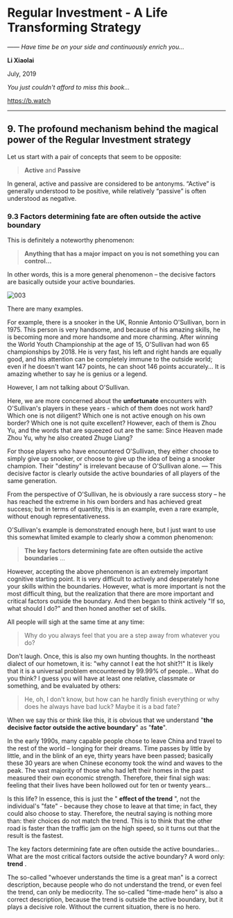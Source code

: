 # Regular Investment - A Life Transforming Strategy

*—— Have time be on your side and continuously enrich you...*

**Li Xiaolai**

July, 2019

*You just couldn't afford to miss this book...*

https://b.watch

---

## 9. The profound mechanism behind the magical power of the Regular Investment strategy

Let us start with a pair of concepts that seem to be opposite:

> **Active** and **Passive**

In general, active and passive are considered to be antonyms. “Active” is generally understood to be positive, while relatively “passive” is often understood as negative.

### 9.3 Factors determining fate are often outside the active boundary

This is definitely a noteworthy phenomenon:

> **Anything that has a major impact on you is not something you can control...**

In other words, this is a more general phenomenon – the decisive factors are basically outside your active boundaries.

![003](../images/003.png)

There are many examples.

For example, there is a snooker in the UK, Ronnie Antonio O'Sullivan, born in 1975. This person is very handsome, and because of his amazing skills, he is becoming more and more handsome and more charming. After winning the World Youth Championship at the age of 15, O'Sullivan had won 65 championships by 2018. He is very fast, his left and right hands are equally good, and his attention can be completely immune to the outside world; even if he doesn't want 147 points, he can shoot 146 points accurately... It is amazing whether to say he is genius or a legend.

However, I am not talking about O'Sullivan.

Here, we are more concerned about the **unfortunate** encounters with O'Sullivan's players in these years - which of them does not work hard? Which one is not diligent? Which one is not active enough on his own border? Which one is not quite excellent? However, each of them is Zhou Yu, and the words that are squeezed out are the same: Since Heaven made Zhou Yu, why he also created Zhuge Liang?

For those players who have encountered O'Sullivan, they either choose to simply give up snooker, or choose to give up the idea of being a snooker champion. Their "destiny" is irrelevant because of O'Sullivan alone. — This decisive factor is clearly outside the active boundaries of all players of the same generation.

From the perspective of O'Sullivan, he is obviously a rare success story – he has reached the extreme in his own borders and has achieved great success; but in terms of quantity, this is an example, even a rare example, without enough representativeness.

O'Sullivan's example is demonstrated enough here, but I just want to use this somewhat limited example to clearly show a common phenomenon:

> **The key factors determining fate are often outside the active boundaries** ...

However, accepting the above phenomenon is an extremely important cognitive starting point. It is very difficult to actively and desperately hone your skills within the boundaries. However, what is more important is not the most difficult thing, but the realization that there are more important and critical factors outside the boundary. And then began to think actively "If so, what should I do?" and then honed another set of skills.

All people will sigh at the same time at any time:

> Why do you always feel that you are a step away from whatever you do?

Don't laugh. Once, this is also my own hunting thoughts. In the northeast dialect of our hometown, it is: "why cannot I eat the hot shit?!" It is likely that it is a universal problem encountered by 99.99% of people... What do you think? I guess you will have at least one relative, classmate or something, and be evaluated by others:

> He, oh, I don't know, but how can he hardly finish everything or why does he always have bad luck? Maybe it is a bad fate?

When we say this or think like this, it is obvious that we understand "**the decisive factor outside the active boundary**" as "**fate**".

In the early 1990s, many capable people chose to leave China and travel to the rest of the world – longing for their dreams. Time passes by little by little, and in the blink of an eye, thirty years have been passed; basically these 30 years are when Chinese economy took the wind and waves to the peak. The vast majority of those who had left their homes in the past measured their own economic strength. Therefore, their final sigh was: feeling that their lives have been hollowed out for ten or twenty years...

Is this life? In essence, this is just the " **effect of the trend** ", not the individual's "fate" - because they chose to leave at that time; in fact, they could also choose to stay. Therefore, the neutral saying is nothing more than: their choices do not match the trend. This is to think that the other road is faster than the traffic jam on the high speed, so it turns out that the result is the fastest.

The key factors determining fate are often outside the active boundaries... What are the most critical factors outside the active boundary? A word only: **trend** .

The so-called "whoever understands the time is a great man" is a correct description, because people who do not understand the trend, or even feel the trend, can only be mediocrity. The so-called "time-made hero" is also a correct description, because the trend is outside the active boundary, but it plays a decisive role. Without the current situation, there is no hero.
